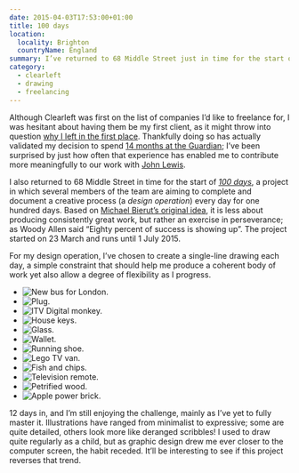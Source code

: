 ```yaml
---
date: 2015-04-03T17:53:00+01:00
title: 100 days
location:
  locality: Brighton
  countryName: England
summary: I’ve returned to 68 Middle Street just in time for the start of *100 days*, a collaborative project where the aim is to complete a creative process every day for one hundred days.
category:
  - clearleft
  - drawing
  - freelancing
---
```


Although Clearleft was first on the list of companies I’d like to freelance for, I was hesitant about having them be my first client, as it might throw into question [why I left in the first place][1]. Thankfully doing so has actually validated my decision to spend [14 months at the Guardian][2]; I’ve been surprised by just how often that experience has enabled me to contribute more meaningfully to our work with [John Lewis][3].

I also returned to 68 Middle Street in time for the start of _[100 days][4]_, a project in which several members of the team are aiming to complete and document a creative process (a _design operation_) every day for one hundred days. Based on [Michael Bierut’s original idea][5], it is less about producing consistently great work, but rather an exercise in perseverance; as Woody Allen said “Eighty percent of success is showing up”. The project started on 23 March and runs until 1 July 2015.

For my design operation, I’ve chosen to create a single-line drawing each day, a simple constraint that should help me produce a coherent body of work yet also allow a degree of flexibility as I progress.

- ![New bus for London.](/media/2015/093/a1/1.jpg)
- ![Plug.](/media/2015/093/a1/2.jpg)
- ![ITV Digital monkey.](/media/2015/093/a1/3.jpg)
- ![House keys.](/media/2015/093/a1/4.jpg)
- ![Glass.](/media/2015/093/a1/5.jpg)
- ![Wallet.](/media/2015/093/a1/6.jpg)
- ![Running shoe.](/media/2015/093/a1/7.jpg)
- ![Lego TV van.](/media/2015/093/a1/8.jpg)
- ![Fish and chips.](/media/2015/093/a1/9.jpg)
- ![Television remote.](/media/2015/093/a1/10.jpg)
- ![Petrified wood.](/media/2015/093/a1/11.jpg)
- ![Apple power brick.](/media/2015/093/a1/12.jpg)

12 days in, and I’m still enjoying the challenge, mainly as I’ve yet to fully master it. Illustrations have ranged from minimalist to expressive; some are quite detailed, others look more like deranged scribbles! I used to draw quite regularly as a child, but as graphic design drew me ever closer to the computer screen, the habit receded. It’ll be interesting to see if this project reverses that trend.

[1]: /2013/302/a1/moving_in_moving_on/
[2]: /2015/020/a1/changing_gears/
[3]: http://johnlewis.com
[4]: http://clearleft100days.tumblr.com
[5]: http://designobserver.com/feature/five-years-of-100-days/24678
